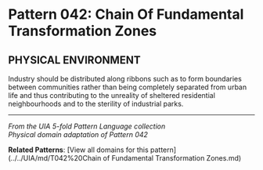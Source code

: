 # Pattern 042: Chain Of Fundamental Transformation Zones

## PHYSICAL ENVIRONMENT

Industry should be distributed along ribbons such as to form boundaries between communities rather than being completely separated from urban life and thus contributing to the unreality of sheltered residential neighbourhoods and to the sterility of industrial parks.

---

*From the UIA 5-fold Pattern Language collection*  
*Physical domain adaptation of Pattern 042*

**Related Patterns**: [View all domains for this pattern](../../UIA/md/T042%20Chain of Fundamental Transformation Zones.md)
